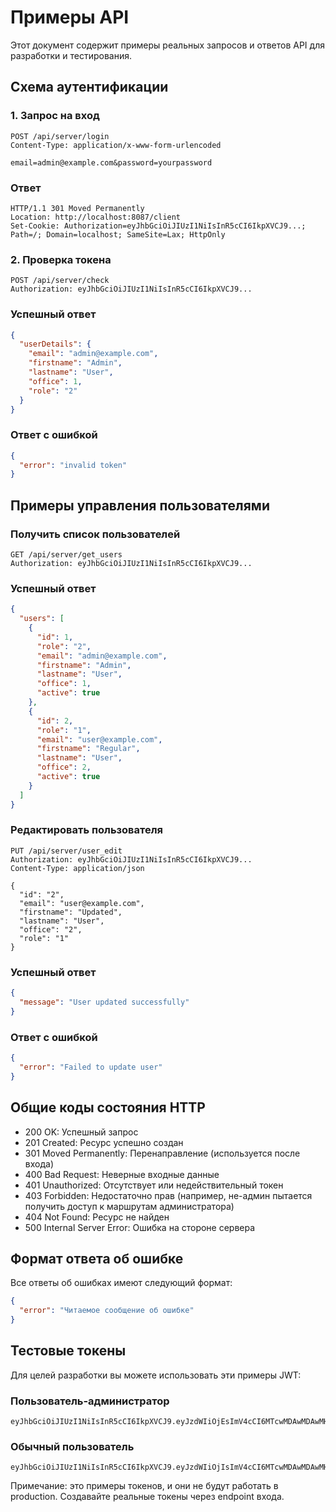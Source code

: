# Примеры API

Этот документ содержит примеры реальных запросов и ответов API для разработки и тестирования.

## Схема аутентификации

### 1. Запрос на вход
```http
POST /api/server/login
Content-Type: application/x-www-form-urlencoded

email=admin@example.com&password=yourpassword
```

### Ответ
```http
HTTP/1.1 301 Moved Permanently
Location: http://localhost:8087/client
Set-Cookie: Authorization=eyJhbGciOiJIUzI1NiIsInR5cCI6IkpXVCJ9...; Path=/; Domain=localhost; SameSite=Lax; HttpOnly
```

### 2. Проверка токена
```http
POST /api/server/check
Authorization: eyJhbGciOiJIUzI1NiIsInR5cCI6IkpXVCJ9...
```

### Успешный ответ
```json
{
  "userDetails": {
    "email": "admin@example.com",
    "firstname": "Admin",
    "lastname": "User",
    "office": 1,
    "role": "2"
  }
}
```

### Ответ с ошибкой
```json
{
  "error": "invalid token"
}
```

## Примеры управления пользователями

### Получить список пользователей
```http
GET /api/server/get_users
Authorization: eyJhbGciOiJIUzI1NiIsInR5cCI6IkpXVCJ9...
```

### Успешный ответ
```json
{
  "users": [
    {
      "id": 1,
      "role": "2",
      "email": "admin@example.com",
      "firstname": "Admin",
      "lastname": "User",
      "office": 1,
      "active": true
    },
    {
      "id": 2,
      "role": "1",
      "email": "user@example.com",
      "firstname": "Regular",
      "lastname": "User",
      "office": 2,
      "active": true
    }
  ]
}
```

### Редактировать пользователя
```http
PUT /api/server/user_edit
Authorization: eyJhbGciOiJIUzI1NiIsInR5cCI6IkpXVCJ9...
Content-Type: application/json

{
  "id": "2",
  "email": "user@example.com",
  "firstname": "Updated",
  "lastname": "User",
  "office": "2",
  "role": "1"
}
```

### Успешный ответ
```json
{
  "message": "User updated successfully"
}
```

### Ответ с ошибкой
```json
{
  "error": "Failed to update user"
}
```

## Общие коды состояния HTTP

- 200 OK: Успешный запрос
- 201 Created: Ресурс успешно создан
- 301 Moved Permanently: Перенаправление (используется после входа)
- 400 Bad Request: Неверные входные данные
- 401 Unauthorized: Отсутствует или недействительный токен
- 403 Forbidden: Недостаточно прав (например, не-админ пытается получить доступ к маршрутам администратора)
- 404 Not Found: Ресурс не найден
- 500 Internal Server Error: Ошибка на стороне сервера

## Формат ответа об ошибке
Все ответы об ошибках имеют следующий формат:
```json
{
  "error": "Читаемое сообщение об ошибке"
}
```

## Тестовые токены

Для целей разработки вы можете использовать эти примеры JWT:

### Пользователь-администратор
```
eyJhbGciOiJIUzI1NiIsInR5cCI6IkpXVCJ9.eyJzdWIiOjEsImV4cCI6MTcwMDAwMDAwMH0.signature
```

### Обычный пользователь
```
eyJhbGciOiJIUzI1NiIsInR5cCI6IkpXVCJ9.eyJzdWIiOjIsImV4cCI6MTcwMDAwMDAwMH0.signature
```

Примечание: это примеры токенов, и они не будут работать в production. Создавайте реальные токены через endpoint входа.